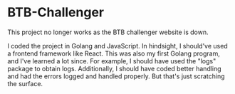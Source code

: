 # BTB-Challenger
This project no longer works as the BTB challenger website is down.

I coded the project in Golang and JavaScript. In hindsight, I should've used a frontend framework like React. This was also my first Golang program, and I've learned a lot since. For example, I should have used the "logs" package to obtain logs. Additionally, I should have coded better handling and had the errors logged and handled properly. But that's just scratching the surface.
